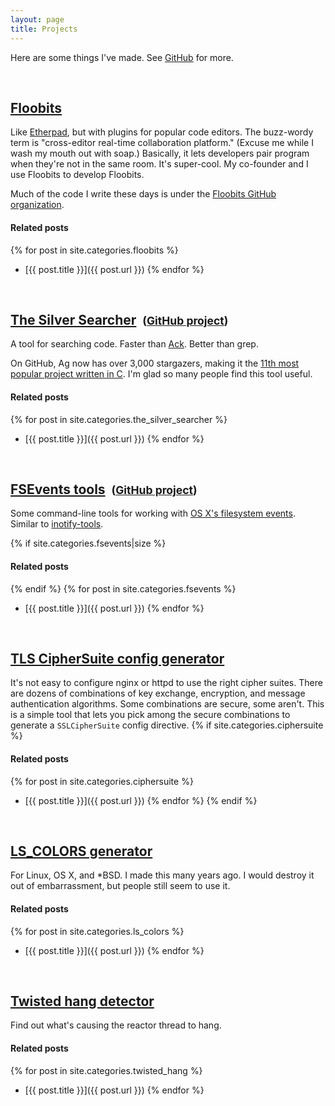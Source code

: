```yaml
---
layout: page
title: Projects
---
```


Here are some things I've made. See [GitHub](https://github.com/ggreer) for more.

<br />

## [Floobits](https://floobits.com/)
Like [Etherpad](http://en.wikipedia.org/wiki/Etherpad), but with plugins for popular code editors. The buzz-wordy term is "cross-editor real-time collaboration platform." (Excuse me while I wash my mouth out with soap.) Basically, it lets developers pair program when they're not in the same room. It's super-cool. My co-founder and I use Floobits to develop Floobits.

Much of the code I write these days is under the [Floobits GitHub organization](https://github.com/Floobits).
#### Related posts
{% for post in site.categories.floobits %}
* [{{ post.title }}]({{ post.url }})
{% endfor %}

<br />

## [The Silver Searcher](/ag/) &nbsp;<small>([GitHub project](https://github.com/ggreer/the_silver_searcher))</small>
A tool for searching code. Faster than [Ack](http://betterthangrep.com/). Better than grep.  

On GitHub, Ag now has over 3,000 stargazers, making it the [11th most popular project written in C](https://github.com/search?l=C&o=desc&p=2&q=stars%3A%3E1000&ref=advsearch&s=stars&type=Repositories). I'm glad so many people find this tool useful.

#### Related posts
{% for post in site.categories.the_silver_searcher %}
* [{{ post.title }}]({{ post.url }})
{% endfor %}

<br />

## [FSEvents tools](/fsevents/) &nbsp;<small>([GitHub project](https://github.com/ggreer/fsevents-tools))</small>
Some command-line tools for working with [OS X's filesystem events](http://en.wikipedia.org/wiki/FSEvents). Similar to [inotify-tools](https://github.com/rvoicilas/inotify-tools).

{% if site.categories.fsevents|size %}
#### Related posts
{% endif %}
{% for post in site.categories.fsevents %}
* [{{ post.title }}]({{ post.url }})
{% endfor %}

<br />

## [TLS CipherSuite config generator](/ciphersuite/)
It's not easy to configure nginx or httpd to use the right cipher suites. There are dozens of combinations of key exchange, encryption, and message authentication algorithms. Some combinations are secure, some aren't. This is a simple tool that lets you pick among the secure combinations to generate a `SSLCipherSuite` config directive.
{% if site.categories.ciphersuite %}
#### Related posts
{% for post in site.categories.ciphersuite %}
* [{{ post.title }}]({{ post.url }})
{% endfor %}
{% endif %}

<br />

## [LS_COLORS generator](/lscolors/)
For Linux, OS X, and \*BSD. I made this many years ago. I would destroy it out of embarrassment, but people  still seem to use it.  
#### Related posts
{% for post in site.categories.ls_colors %}
* [{{ post.title }}]({{ post.url }})
{% endfor %}

<br />

## [Twisted hang detector](https://github.com/ggreer/twisted_hang)
Find out what's causing the reactor thread to hang.
#### Related posts
{% for post in site.categories.twisted_hang %}
* [{{ post.title }}]({{ post.url }})
{% endfor %}

<br />

<!--
## [Memex Trails](https://github.com/ggreer/memex_trails)
A Chrome extension to help you figure out the path you took to get to a site.
-->